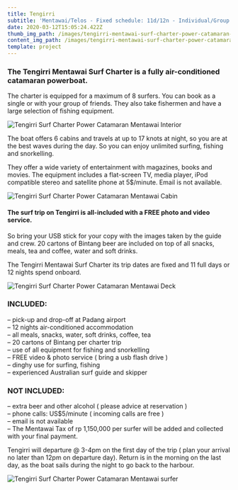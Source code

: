 ```yaml
---
title: Tengirri
subtitle: 'Mentawai/Telos - Fixed schedule: 11d/12n - Individual/Group'
date: 2020-03-12T15:05:24.422Z
thumb_img_path: /images/tengirri-mentawai-surf-charter-power-catamaran-boat.jpg
content_img_path: /images/tengirri-mentawai-surf-charter-power-catamaran-boat.jpg
template: project
---
```

### The Tengirri Mentawai Surf Charter is a fully air-conditioned catamaran powerboat.

The charter is equipped for a maximum of 8 surfers. You can book as a single or with your group of friends. They also take fishermen and have a large selection of fishing equipment.

![Tengirri Surf Charter Power Catamaran Mentawai Interior](/images/tengirri-mentawai-surf-charter-power-catamaran-interior.jpg "Tengirri Surf Charter Power Catamaran Mentawai  Interior")

The boat offers 6 cabins and travels at up to 17 knots at night, so you are at the best waves during the day. So you can enjoy unlimited surfing, fishing and snorkelling.

They offer a wide variety of entertainment with magazines, books and movies. The equipment includes a flat-screen TV, media player, iPod compatible stereo and satellite phone at 5$/minute. Email is not available.

![Tengirri Surf Charter Power Catamaran Mentawai Cabin](/images/tengirri-mentawai-surf-charter-power-catamaran-cabin.jpg "Tengirri Surf Charter Power Catamaran Mentawai  Cabin")

#### The surf trip on Tengirri is all-included with a FREE photo and video service.

So bring your USB stick for your copy with the images taken by the guide and crew. 20 cartons of Bintang beer are included on top of all snacks, meals, tea and coffee, water and soft drinks.

The Tengirri Mentawai Surf Charter its trip dates are fixed and 11 full days or 12 nights spend onboard. 

![Tengirri Surf Charter Power Catamaran Mentawai Deck](/images/tengirri-mentawai-surf-charter-power-catamaran-deck.jpg "Tengirri Surf Charter Power Catamaran Mentawai  Deck")

### INCLUDED:

– pick-up and drop-off at Padang airport \
– 12 nights air-conditioned accommodation  \
– all meals, snacks, water, soft drinks, coffee, tea\
– 20 cartons of Bintang per charter trip\
– use of all equipment for fishing and snorkelling\
– FREE video & photo service ( bring a usb flash drive )\
– dinghy use for surfing, fishing\
– experienced Australian surf guide and skipper

### NOT INCLUDED:

– extra beer and other alcohol ( please advice at reservation )  \
– phone calls: US$5/minute ( incoming calls are free ) \
– email is not available\
– The Mentawai Tax of rp 1,150,000 per surfer will be added and collected with your final payment.

Tengirri will departure @ 3-4pm on the first day of the trip ( plan your arrival no later than 12pm on departure day). Return is in the morning on the last day, as the boat sails during the night to go back to the harbour.

![Tengirri Surf Charter Power Catamaran Mentawai surfer](/images/tengirr-surf-charter-mentawai-surfing.jpg "Tengirri Surf Charter Power Catamaran Mentawai surfer")